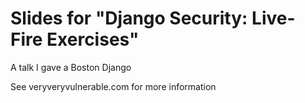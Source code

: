 # Slides for "Django Security: Live-Fire Exercises"

A talk I gave a Boston Django

See veryveryvulnerable.com for more information